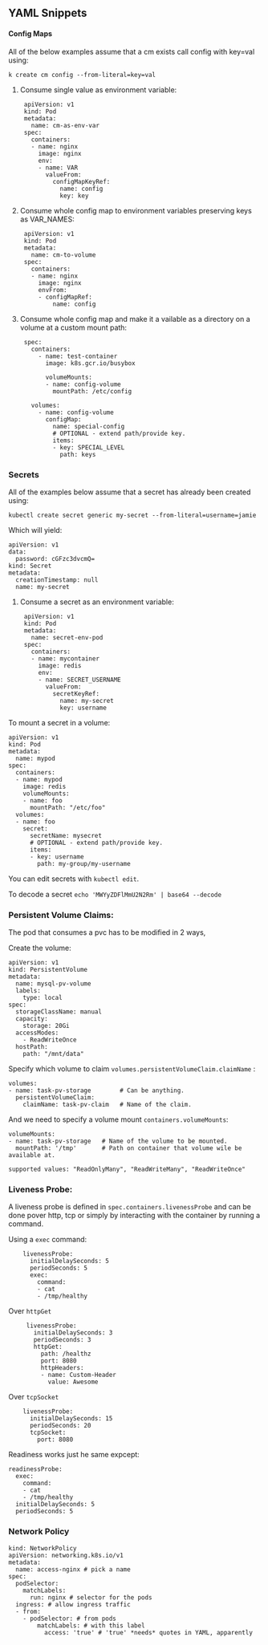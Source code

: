 ## YAML Snippets

#### Config Maps

All of the below examples assume that a cm exists call config with key=val using:

```k create cm config --from-literal=key=val```

1. Consume single value as environment variable:

		apiVersion: v1
		kind: Pod
		metadata:
		  name: cm-as-env-var
		spec:
		  containers:
		  - name: nginx
		    image: nginx
		    env:
		    - name: VAR
		      valueFrom:
		        configMapKeyRef:
		          name: config
		          key: key
		     
		     
2. Consume whole config map to environment variables preserving keys as VAR_NAMES:

		apiVersion: v1
		kind: Pod
		metadata:
		  name: cm-to-volume
		spec:
		  containers:
		  - name: nginx
		    image: nginx
		    envFrom:
		    - configMapRef:
		        name: config

3. Consume whole config map and make it a vailable as a directory on a volume at a custom mount path:

		spec:
		  containers:
		    - name: test-container
		      image: k8s.gcr.io/busybox
		      
		      volumeMounts:
		      - name: config-volume
		        mountPath: /etc/config
		        
		  volumes:
		    - name: config-volume
		      configMap:
		        name: special-config
		        # OPTIONAL - extend path/provide key.
		        items:
		        - key: SPECIAL_LEVEL
		          path: keys


### Secrets

All of the examples below assume that a secret has already been created using:

```kubectl create secret generic my-secret --from-literal=username=jamie```

Which will yield:

```
apiVersion: v1
data:
  password: cGFzc3dvcmQ=
kind: Secret
metadata:
  creationTimestamp: null
  name: my-secret
```

1. Consume a secret as an environment variable:

		apiVersion: v1
		kind: Pod
		metadata:
		  name: secret-env-pod
		spec:
		  containers:
		  - name: mycontainer
		    image: redis
		    env:
		    - name: SECRET_USERNAME
		      valueFrom:
		        secretKeyRef:
		          name: my-secret
		          key: username

To mount a secret in a volume:

	apiVersion: v1
	kind: Pod
	metadata:
	  name: mypod
	spec:
	  containers:
	  - name: mypod
	    image: redis
	    volumeMounts:
	    - name: foo
	      mountPath: "/etc/foo"
	  volumes:
	  - name: foo
	    secret:
	      secretName: mysecret
	      # OPTIONAL - extend path/provide key.
	      items:
	      - key: username
	        path: my-group/my-username




You can edit secrets with `kubectl edit`.

To decode a secret `echo 'MWYyZDFlMmU2N2Rm' | base64 --decode`


### Persistent Volume Claims:

The pod that consumes a pvc has to be modified in 2 ways,

Create the volume:

	apiVersion: v1
	kind: PersistentVolume
	metadata:
	  name: mysql-pv-volume
	  labels:
	    type: local
	spec:
	  storageClassName: manual
	  capacity:
	    storage: 20Gi
	  accessModes:
	    - ReadWriteOnce
	  hostPath:
	    path: "/mnt/data"

Specify which volume to claim `volumes.persistentVolumeClaim.claimName` :

	volumes:
	- name: task-pv-storage        # Can be anything.
	  persistentVolumeClaim:
	    claimName: task-pv-claim   # Name of the claim.

And we need to specify a volume mount `containers.volumeMounts`:

	volumeMounts:
	- name: task-pv-storage   # Name of the volume to be mounted.
      mountPath: '/tmp'       # Path on container that volume wile be available at.


`supported values: "ReadOnlyMany", "ReadWriteMany", "ReadWriteOnce"`


### Liveness Probe:

A liveness probe is defined in `spec.containers.livenessProbe` and can be done pover http, tcp or simply by interacting with the container by running a command.

Using a `exec` command:

```
    livenessProbe:
      initialDelaySeconds: 5
      periodSeconds: 5
      exec:
        command:
        - cat
        - /tmp/healthy    
```	      
Over `httpGet` 
   
```
	 livenessProbe:
	   initialDelaySeconds: 3
	   periodSeconds: 3
	   httpGet:
	     path: /healthz
	     port: 8080
	     httpHeaders:
	     - name: Custom-Header
	       value: Awesome
```

Over `tcpSocket`

```
    livenessProbe:
      initialDelaySeconds: 15
      periodSeconds: 20
      tcpSocket:
        port: 8080
```


Readiness works just he same expcept:

```
readinessProbe:
  exec:
    command:
    - cat
    - /tmp/healthy
  initialDelaySeconds: 5
  periodSeconds: 5
```


### Network Policy


	kind: NetworkPolicy
	apiVersion: networking.k8s.io/v1
	metadata:
	  name: access-nginx # pick a name
	spec:
	  podSelector:
	    matchLabels:
	      run: nginx # selector for the pods
	  ingress: # allow ingress traffic
	  - from:
	    - podSelector: # from pods
	        matchLabels: # with this label
	          access: 'true' # 'true' *needs* quotes in YAML, apparently